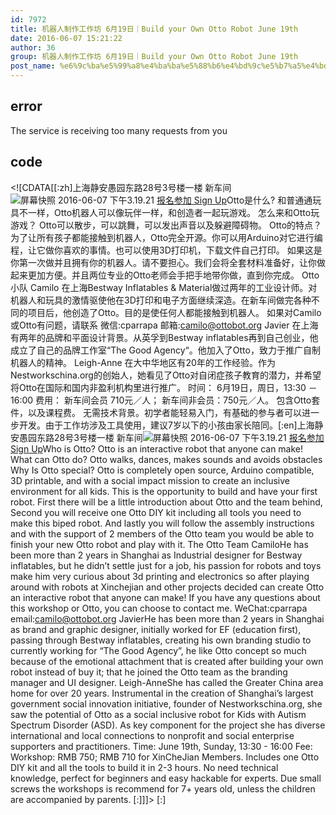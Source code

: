 ```yaml
---
id: 7972
title: 机器人制作工作坊 6月19日｜Build your Own Otto Robot June 19th
date: 2016-06-07 15:21:22
author: 36
group: 机器人制作工作坊 6月19日｜Build your Own Otto Robot June 19th
post_name: %e6%9c%ba%e5%99%a8%e4%ba%ba%e5%88%b6%e4%bd%9c%e5%b7%a5%e4%bd%9c%e5%9d%8a-6%e6%9c%8819%e6%97%a5%ef%bd%9cbuild-your-own-otto-robot-june-19th
---
```


## error
The service is receiving too many requests from you

## code
 <!\[CDATA\[\[:zh\]上海静安愚园东路28号3号楼一楼 新车间![屏幕快照 2016-06-07 下午3.19.21](http://139.162.84.35/wp-content/uploads/2016/06/屏幕快照-2016-06-07-下午3.19.21.png) [报名参加 Sign Up](http://www.huodongxing.com/event/3338327429400 "立即报名")Otto是什么? 和普通通玩具不一样，Otto机器人可以像玩伴一样，和创造者一起玩游戏。 怎么来和Otto玩游戏？ Otto可以散步，可以跳舞，可以发出声音以及躲避障碍物。 Otto的特点？为了让所有孩子都能接触到机器人，Otto完全开源。你可以用Arduino对它进行编程，让它做你喜欢的事情。也可以使用3D打印机，下载文件自己打印。 如果这是你第一次做并且拥有你的机器人。请不要担心。我们会将全套材料准备好，让你做起来更加方便。并且两位专业的Otto老师会手把手地带你做，直到你完成。 Otto小队 Camilo 在上海Bestway Inflatables & Material做过两年的工业设计师。对机器人和玩具的激情驱使他在3D打印和电子方面继续深造。在新车间做完各种不同的项目后，他创造了Otto。目的是使任何人都能接触到机器人。 如果对Camilo或Otto有问题，请联系 微信:cparrapa 邮箱:camilo@ottobot.org Javier 在上海有两年的品牌和平面设计背景。从英孚到Bestway inflatables再到自己创业，他成立了自己的品牌工作室“The Good Agency“。他加入了Otto，致力于推广自制机器人的精神。 Leigh-Anne 在大中华地区有20年的工作经验。作为Nestworkschina.org的创始人，她看见了Otto对自闭症孩子教育的潜力，并希望将Otto在国际和国内非盈利机构里进行推广。 时间： 6月19日，周日，13:30 －16:00 费用： 新车间会员 710元／人； 新车间非会员：750元／人。 包含Otto套件，以及课程费。 无需技术背景。初学者能轻易入门，有基础的参与者可以进一步开发。由于工作坊涉及工具使用，建议7岁以下的小孩由家长陪同。\[:en\]上海静安愚园东路28号3号楼一楼 新车间![屏幕快照 2016-06-07 下午3.19.21](http://139.162.84.35/wp-content/uploads/2016/06/屏幕快照-2016-06-07-下午3.19.21.png) [报名参加 Sign Up](http://www.huodongxing.com/event/3338327429400 "立即报名")Who is Otto? Otto is an interactive robot that anyone can make! What can Otto do? Otto walks, dances, makes sounds and avoids obstacles Why Is Otto special? Otto is completely open source, Arduino compatible, 3D printable, and with a social impact mission to create an inclusive environment for all kids. This is the opportunity to build and have your first robot. First there will be a little introduction about Otto and the team behind, Second you will receive one Otto DIY kit including all tools you need to make this biped robot. And lastly you will follow the assembly instructions and with the support of 2 members of the Otto team you would be able to finish your new Otto robot and play with it. The Otto Team CamiloHe has been more than 2 years in Shanghai as Industrial designer for Bestway inflatables, but he didn’t settle just for a job, his passion for robots and toys make him very curious about 3d printing and electronics so after playing around with robots at Xinchejian and other projects decided can create Otto an interactive robot that anyone can make! If you have any questions about this workshop or Otto, you can choose to contact me. WeChat:cparrapa email:camilo@ottobot.org JavierHe has been more than 2 years in Shanghai as brand and graphic designer, initially worked for EF (education first), passing through Bestway inflatables, creating his own branding studio to currently working for “The Good Agency”, he like Otto concept so much because of the emotional attachment that is created after building your own robot instead of buy it; that he joined the Otto team as the branding manager and UI designer. Leigh-AnneShe has called the Greater China area home for over 20 years. Instrumental in the creation of Shanghai’s largest government social innovation initiative, founder of Nestworkschina.org, she saw the potential of Otto as a social inclusive robot for Kids with Autism Spectrum Disorder (ASD). As key component for the project she has diverse international and local connections to nonprofit and social enterprise supporters and practitioners. Time: June 19th, Sunday, 13:30 - 16:00 Fee: Workshop: RMB 750; RMB 710 for XinCheJian Members. Includes one Otto DIY kit and all the tools to build it in 2-3 hours. No need technical knowledge, perfect for beginners and easy hackable for experts. Due small screws the workshops is recommend for 7+ years old, unless the children are accompanied by parents. \[:\]\]\]> \[:\]
